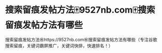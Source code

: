 # 搜索留痕发帖方法🀄️9527nb.com🀄️搜索留痕发帖方法有哪些

搜索留痕发帖方法㊗️https://9527nb.com㊗️搜索留痕发帖方法有哪些（专注谷歌搜索留痕，关键词霸屏推广，关键词快排，快速排名！）